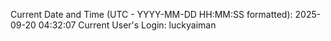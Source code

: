 Current Date and Time (UTC - YYYY-MM-DD HH:MM:SS formatted): 2025-09-20 04:32:07
Current User's Login: luckyaiman
